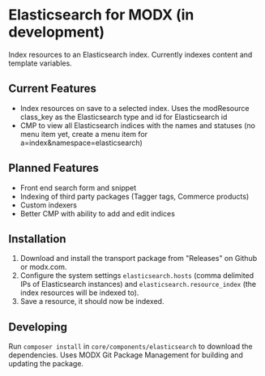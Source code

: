 # Elasticsearch for MODX (in development)

Index resources to an Elasticsearch index. Currently indexes content and template variables.

## Current Features

- Index resources on save to a selected index. Uses the modResource class_key as the Elasticsearch type and id for Elasticsearch id
- CMP to view all Elasticsearch indices with the names and statuses (no menu item yet, create a menu item for a=index&namespace=elasticsearch)

## Planned Features

- Front end search form and snippet
- Indexing of third party packages (Tagger tags, Commerce products)
- Custom indexers
- Better CMP with ability to add and edit indices

## Installation

1. Download and install the transport package from "Releases" on Github or modx.com.
2. Configure the system settings `elasticsearch.hosts` (comma delimited IPs of Elasticsearch instances) and `elasticsearch.resource_index` (the index resources will be indexed to).
3. Save a resource, it should now be indexed.

## Developing

Run `composer install` in `core/components/elasticsearch` to download the dependencies. Uses MODX Git Package Management for building and updating the package.
